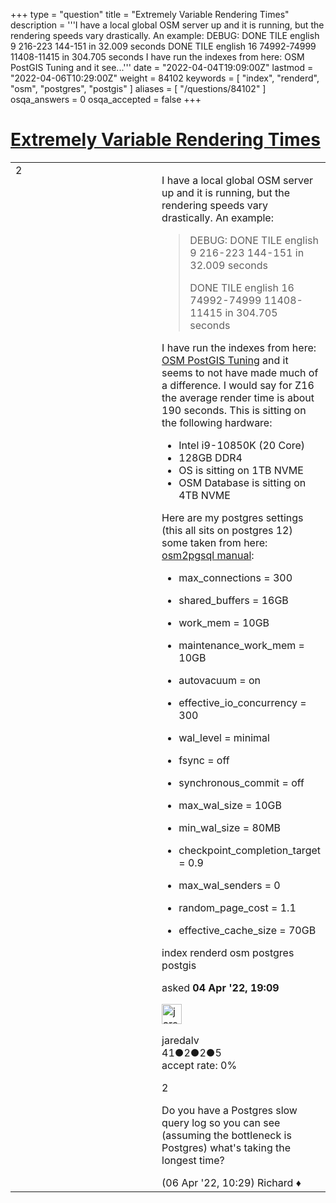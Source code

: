 +++
type = "question"
title = "Extremely Variable Rendering Times"
description = '''I have a local global OSM server up and it is running, but the rendering speeds vary drastically. An example:  DEBUG: DONE TILE english 9 216-223 144-151 in 32.009 seconds DONE TILE english 16 74992-74999 11408-11415 in 304.705 seconds  I have run the indexes from here: OSM PostGIS Tuning and it see...'''
date = "2022-04-04T19:09:00Z"
lastmod = "2022-04-06T10:29:00Z"
weight = 84102
keywords = [ "index", "renderd", "osm", "postgres", "postgis" ]
aliases = [ "/questions/84102" ]
osqa_answers = 0
osqa_accepted = false
+++

<div class="headNormal">

# [Extremely Variable Rendering Times](/questions/84102/extremely-variable-rendering-times)

</div>

<div id="main-body">

<div id="askform">

<table id="question-table" style="width:100%;">
<colgroup>
<col style="width: 50%" />
<col style="width: 50%" />
</colgroup>
<tbody>
<tr>
<td style="width: 30px; vertical-align: top"><div class="vote-buttons">
<span id="post-84102-upvote" class="ajax-command post-vote up" rel="nofollow" title="I like this post (click again to cancel)"> </span>
<div id="post-84102-score" class="post-score" title="current number of votes">
2
</div>
<span id="post-84102-downvote" class="ajax-command post-vote down" rel="nofollow" title="I dont like this post (click again to cancel)"> </span> <span id="favorite-mark" class="ajax-command favorite-mark" rel="nofollow" title="mark/unmark this question as favorite (click again to cancel)"> </span>
<div id="favorite-count" class="favorite-count">
&#10;</div>
</div></td>
<td><div id="item-right">
<div class="question-body">
<p>I have a local global OSM server up and it is running, but the rendering speeds vary drastically. An example:</p>
<blockquote>
<p>DEBUG: DONE TILE english 9 216-223 144-151 in 32.009 seconds</p>
<p>DONE TILE english 16 74992-74999 11408-11415 in 304.705 seconds</p>
</blockquote>
<p>I have run the indexes from here: <a href="https://wiki.openstreetmap.org/wiki/User:Species/PostGIS_Tuning">OSM PostGIS Tuning</a> and it seems to not have made much of a difference. I would say for Z16 the average render time is about 190 seconds. This is sitting on the following hardware:</p>
<ul>
<li>Intel i9-10850K (20 Core)</li>
<li>128GB DDR4</li>
<li>OS is sitting on 1TB NVME</li>
<li>OSM Database is sitting on 4TB NVME</li>
</ul>
<p>Here are my postgres settings (this all sits on postgres 12) some taken from here: <a href="https://osm2pgsql.org/doc/manual.html">osm2pgsql manual</a>:</p>
<ul>
<li><p>max_connections = 300</p></li>
<li><p>shared_buffers = 16GB</p></li>
<li><p>work_mem = 10GB</p></li>
<li><p>maintenance_work_mem = 10GB</p></li>
<li><p>autovacuum = on</p></li>
<li><p>effective_io_concurrency = 300</p></li>
<li><p>wal_level = minimal</p></li>
<li><p>fsync = off</p></li>
<li><p>synchronous_commit = off</p></li>
<li><p>max_wal_size = 10GB</p></li>
<li><p>min_wal_size = 80MB</p></li>
<li><p>checkpoint_completion_target = 0.9</p></li>
<li><p>max_wal_senders = 0</p></li>
<li><p>random_page_cost = 1.1</p></li>
<li><p>effective_cache_size = 70GB</p></li>
</ul>
</div>
<div id="question-tags" class="tags-container tags">
<span class="post-tag tag-link-index" rel="tag" title="see questions tagged &#39;index&#39;">index</span> <span class="post-tag tag-link-renderd" rel="tag" title="see questions tagged &#39;renderd&#39;">renderd</span> <span class="post-tag tag-link-osm" rel="tag" title="see questions tagged &#39;osm&#39;">osm</span> <span class="post-tag tag-link-postgres" rel="tag" title="see questions tagged &#39;postgres&#39;">postgres</span> <span class="post-tag tag-link-postgis" rel="tag" title="see questions tagged &#39;postgis&#39;">postgis</span>
</div>
<div id="question-controls" class="post-controls">
&#10;</div>
<div class="post-update-info-container">
<div class="post-update-info post-update-info-user">
<p>asked <strong>04 Apr '22, 19:09</strong></p>
<img src="https://secure.gravatar.com/avatar/0d368c08750719366635c4ff907919da?s=32&amp;d=identicon&amp;r=g" class="gravatar" width="32" height="32" alt="jaredalv&#39;s gravatar image" />
<p><span>jaredalv</span><br />
<span class="score" title="41 reputation points">41</span><span title="2 badges"><span class="badge1">●</span><span class="badgecount">2</span></span><span title="2 badges"><span class="silver">●</span><span class="badgecount">2</span></span><span title="5 badges"><span class="bronze">●</span><span class="badgecount">5</span></span><br />
<span class="accept_rate" title="Rate of the user&#39;s accepted answers">accept rate:</span> <span title="jaredalv has no accepted answers">0%</span></p>
</div>
</div>
<div id="comments-container-84102" class="comments-container">
<span id="84112"></span>
<div id="comment-84112" class="comment">
<div id="post-84112-score" class="comment-score">
2
</div>
<div class="comment-text">
<p>Do you have a Postgres slow query log so you can see (assuming the bottleneck is Postgres) what's taking the longest time?</p>
</div>
<div id="comment-84112-info" class="comment-info">
<span class="comment-age">(06 Apr '22, 10:29)</span> <span class="comment-user userinfo">Richard ♦</span>
</div>
</div>
</div>
<div id="comment-tools-84102" class="comment-tools">
&#10;</div>
<div class="clear">
&#10;</div>
<div id="comment-84102-form-container" class="comment-form-container">
&#10;</div>
<div class="clear">
&#10;</div>
</div></td>
</tr>
</tbody>
</table>

</div>

</div>

